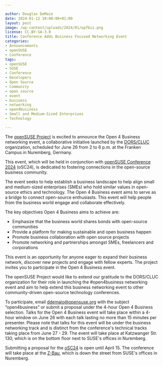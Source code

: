 ```yaml
---

author: Douglas DeMaio
date: 2024-01-12 10:00:00+01:00
layout: post
image: /wp-content/uploads/2024/01/opfbiz.png
license: CC-BY-SA-3.0
title: Conference Adds Business Focused Networking Event
categories:
- Announcements
- openSUSE
- Conference
tags:
- openSUSE
- SUSE
- Conference
- Developers
- Open Source
- Community
- open source
- event
- business
- networking
- open4business
- Small and Medium-Sized Enterprises
- Technology

---
```


The [openSUSE Project](https://www.opensuse.org/) is excited to announce the Open 4 Business networking event, a collaborative initiative launched by the [DORS/CLUC](https://www.dorscluc.org/open-4-business/) organization, scheduled for June 26 from 2 to 6 p.m. at the Franken Campus in Nuremberg, Germany. 

This event, which will be held in conjunction with [openSUSE Conference 2024](https://events.opensuse.org/) (oSC24), is dedicated to fostering connections in the open-source business community.

The event seeks to help establish a business landscape to help align small and medium-sized enterprises (SMEs) who hold similar values in open-source ethics and technology. The Open 4 Business event aims to serve as a bridge to connect open-source enthusiasts. This event will help people from the business world engage and collaborate effectively.

The key objectives Open 4 Business aims to achieve are:
* Emphasize that the business world shares bonds with open-source communities
* Provide a platform for making sustainable and open business happen
* Promote business collaboration with open source projects
* Promote networking and partnerships amongst SMEs, freelancers and corporations

This event is an opportunity for anyone eager to expand their business network, discover new projects and engage with fellow experts. The project invites you to participate in the Open 4 Business event.

The openSUSE Project would like to extend our gratitude to the DORS/CLUC organization for their role in launching the #open4business networking event and aim to help extend this business networking event to other community-driven open-source technology conferences.

To participate, email ddemaio@opensuse.org with the subject “open4business” or submit a proposal under the 4-hour Open 4 Business selection. Talks for the Open 4 Business event will take place within a 4-hour window on June 26 with each talk lasting no more than 15 minutes per presenter. Please note that talks for this event will be under the business networking track and is distinct from the conference's technical tracks taking place from June 27 - 29. The event will take place at Katzwanger Str. 130, which is on the bottom floor next to SUSE's offices in Nuremberg.

Submitting a proposal for the [oSC24](https://events.opensuse.org/) is open until April 15. The conference will take place at the [Z-Bau](https://z-bau.com/), which is down the street from SUSE's offices in Nuremberg.

<meta name="openSUSE, Rancher, Developers, sysadmin, user, Open Source, mentors, mentee, Google Summer of Code, workshop" content="HTML,CSS,XML,JavaScript">
